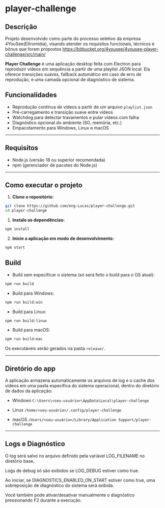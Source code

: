 # player-challenge

## Descrição

Projeto desenvolvido como parte do processo seletivo da empresa 4YouSee(Eltromidia), visando atender os requisitos funcionais, técnicos e bônus que foram propostos
https://bitbucket.org/4yousee/4yousee-player-challenge/src/main/

**Player Challenge** é uma aplicação desktop feita com Electron para reproduzir vídeos em sequência a partir de uma playlist JSON local. Ela oferece transições suaves, fallback automático em caso de erro de reprodução, e uma camada opcional de diagnóstico de sistema.

## Funcionalidades

- Reprodução contínua de vídeos a partir de um arquivo `playlist.json`
- Pré-carregamento e transição suave entre vídeos
- Watchdog para detectar travamentos e pular vídeos com falha
- Diagnóstico opcional do ambiente (SO, memória, etc.)
- Empacotamento para Windows, Linux e macOS

---


## Requisitos

- Node.js (versão 18 ou superior recomendada)
- npm (gerenciador de pacotes do Node.js)

---

## Como executar o projeto

1. **Clone o repositório:**

```bash
git clone https://github.com/eng-Lucas/player-challenge.git
cd player-challenge
```

1. **Instale as dependências:**

```bash
npm install
```

2. **Inicie a aplicação em modo de desenvolvimento:**

```bash
npm start
```

## Build

- Build sem especificar o sistema (só será feito o build para o OS atual):

```bash
npm run build
```
- Build para Windows:

```bash
npm run build:win
```

- Build para Linux:
  
```bash
npm run build:linux
```

- Build para macOS:

```bash
npm run build:mac
```

Os executáveis serão gerados na pasta `release/.`

---

## Diretório do app

A aplicação armazena automaticamente os arquivos de log e o cache dos vídeos em uma pasta específica do sistema operacional, dentro do diretório de dados da aplicação:

- Windows
`C:\Users\<seu-usuário>\AppData\Local\player-challenge`

- Linux
`/home/<seu-usuário>/.config/player-challenge`

- macOS
`/Users/<seu-usuário>/Library/Application Support/player-challenge`

---

## Logs e Diagnóstico

O log será salvo no arquivo definido pela variável LOG_FILENAME no diretório base.

Logs de debug só são exibidos se LOG_DEBUG estiver como true.

Ao iniciar, se DIAGNOSTICS_ENABLED_ON_START estiver como true, uma sobreposição de diagnóstico do sistema será exibida.

Você também pode ativar/desativar manualmente o diagnóstico pressionando F2 durante a execução.

